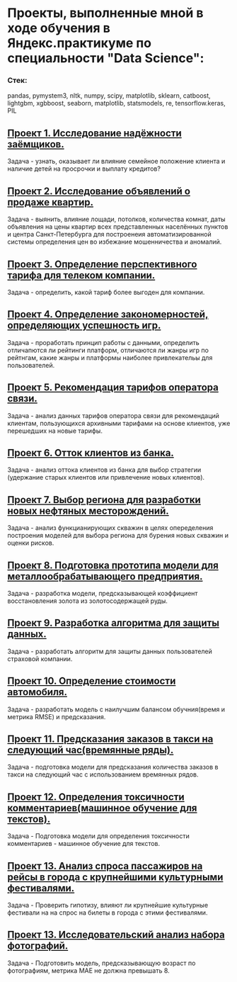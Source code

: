 # Проекты, выполненные мной в ходе обучения в Яндекс.практикуме по специальности "Data Science":

### Стек:  
pandas, pymystem3, nltk, numpy, scipy, matplotlib, sklearn, catboost, lightgbm, xgbboost, seaborn, matplotlib, statsmodels, re, tensorflow.keras, PIL

## [Проект 1. Исследование надёжности заёмщиков.](https://github.com/Vladislav-Aksentev/my_data_science/tree/master/%D0%9F%D1%80%D0%BE%D0%B5%D0%BA%D1%82%201%20%D0%98%D1%81%D1%81%D0%BB%D0%B5%D0%B4%D0%BE%D0%B2%D0%B0%D0%BD%D0%B8%D0%B5%20%D0%BD%D0%B0%D0%B4%D1%91%D0%B6%D0%BD%D0%BE%D1%81%D1%82%D0%B8%20%D0%B7%D0%B0%D1%91%D0%BC%D1%89%D0%B8%D0%BA%D0%BE%D0%B2)
Задача - узнать, оказывает ли влияние семейное положение клиента и наличие детей на просрочки и выплату кредитов?


## [Проект 2. Исследование объявлений о продаже квартир.](https://github.com/Vladislav-Aksentev/my_data_science/tree/master/%D0%9F%D1%80%D0%BE%D0%B5%D0%BA%D1%82%202%20%D0%98%D1%81%D1%81%D0%BB%D0%B5%D0%B4%D0%BE%D0%B2%D0%B0%D0%BD%D0%B8%D0%B5%20%D0%BE%D0%B1%D1%8A%D1%8F%D0%B2%D0%BB%D0%B5%D0%BD%D0%B8%D0%B9%20%D0%BE%20%D0%BF%D1%80%D0%BE%D0%B4%D0%B0%D0%B6%D0%B5%20%D0%BA%D0%B2%D0%B0%D1%80%D1%82%D0%B8%D1%80)
Задача - выянить, влияние лощади, потолков, количества комнат, даты объявления на цены квартир всех представленных населённых пунктов и центра Санкт-Петербурга для построенеия автоматизированной системы определения цен во избежание мошенничества и аномалий.


## [Проект 3. Определение перспективного тарифа для телеком компании.](https://github.com/Vladislav-Aksentev/my_data_science/tree/master/%D0%9F%D1%80%D0%BE%D0%B5%D0%BA%D1%82%203%20%D0%9E%D0%BF%D1%80%D0%B5%D0%B4%D0%B5%D0%BB%D0%B5%D0%BD%D0%B8%D0%B5%20%D0%BF%D0%B5%D1%80%D1%81%D0%BF%D0%B5%D0%BA%D1%82%D0%B8%D0%B2%D0%BD%D0%BE%D0%B3%D0%BE%20%D1%82%D0%B0%D1%80%D0%B8%D1%84%D0%B0%20%D0%B4%D0%BB%D1%8F%20%D1%82%D0%B5%D0%BB%D0%B5%D0%BA%D0%BE%D0%BC%20%D0%BA%D0%BE%D0%BC%D0%BF%D0%B0%D0%BD%D0%B8%D0%B8)
Задача - определить, какой тариф более выгоден для компании.


## [Проект 4. Определение закономерностей, определяющих успешность игр.](https://github.com/Vladislav-Aksentev/my_data_science/tree/master/%D0%9F%D1%80%D0%BE%D0%B5%D0%BA%D1%82%204%20%D0%9E%D0%BF%D1%80%D0%B5%D0%B4%D0%B5%D0%BB%D0%B5%D0%BD%D0%B8%D0%B5%20%D0%B7%D0%B0%D0%BA%D0%BE%D0%BD%D0%BE%D0%BC%D0%B5%D1%80%D0%BD%D0%BE%D1%81%D1%82%D0%B5%D0%B9%2C%20%D0%BE%D0%BF%D1%80%D0%B5%D0%B4%D0%B5%D0%BB%D1%8F%D1%8E%D1%89%D0%B8%D1%85%20%D1%83%D1%81%D0%BF%D0%B5%D1%88%D0%BD%D0%BE%D1%81%D1%82%D1%8C%20%D0%B8%D0%B3%D1%80)
Задача - проработать принцип работы с данными, определить отличапются ли рейтинги платформ, отличаются ли жанры игр по рейтнгам, какие жанры и платформы наиболее привлекательы для пользователей.


## [Проект 5. Рекомендация тарифов оператора связи.](https://github.com/Vladislav-Aksentev/my_data_science/tree/master/%D0%9F%D1%80%D0%BE%D0%B5%D0%BA%D1%82%205%20%D0%A0%D0%B5%D0%BA%D0%BE%D0%BC%D0%B5%D0%BD%D0%B4%D0%B0%D1%86%D0%B8%D1%8F%20%D1%82%D0%B0%D1%80%D0%B8%D1%84%D0%BE%D0%B2%20%D0%BE%D0%BF%D0%B5%D1%80%D0%B0%D1%82%D0%BE%D1%80%D0%B0%20%D1%81%D0%B2%D1%8F%D0%B7%D0%B8)
Задача - анализ данных тарифов оператора связи для рекомендаций клиентам, пользующихся архивными тарифами на основе клиентов, уже перешедших на новые тарифы.


## [Проект 6. Отток клиентов из банка.](https://github.com/Vladislav-Aksentev/my_data_science/tree/master/%D0%9F%D1%80%D0%BE%D0%B5%D0%BA%D1%82%206%20%D0%9E%D1%82%D1%82%D0%BE%D0%BA%20%D0%BA%D0%BB%D0%B8%D0%B5%D0%BD%D1%82%D0%BE%D0%B2%20%D0%B8%D0%B7%20%D0%B1%D0%B0%D0%BD%D0%BA%D0%B0)
Задача - анализ оттока клиентов из банка для выбор стратегии (удержание старых клиентов или привлечение новых клиентов).


## [Проект 7. Выбор региона для разработки новых нефтяных месторождений.](https://github.com/Vladislav-Aksentev/my_data_science/tree/master/%D0%9F%D1%80%D0%BE%D0%B5%D0%BA%D1%82%207%20%D0%92%D1%8B%D0%B1%D0%BE%D1%80%20%D1%80%D0%B5%D0%B3%D0%B8%D0%BE%D0%BD%D0%B0%20%D0%B4%D0%BB%D1%8F%20%D1%80%D0%B0%D0%B7%D1%80%D0%B0%D0%B1%D0%BE%D1%82%D0%BA%D0%B8%20%D0%BD%D0%BE%D0%B2%D1%8B%D1%85%20%D0%BD%D0%B5%D1%84%D1%82%D1%8F%D0%BD%D1%8B%D1%85%20%D0%BC%D0%B5%D1%81%D1%82%D0%BE%D1%80%D0%BE%D0%B6%D0%B4%D0%B5%D0%BD%D0%B8%D0%B9)
Задача - анализ функцианирующих скважин в целях опеределения построения моделей для выбора региона для бурения новых скважин и оценки рисков.


## [Проект 8. Подготовка прототипа модели для металлообрабатывающего предприятия.](https://github.com/Vladislav-Aksentev/my_data_science/tree/master/%D0%9F%D1%80%D0%BE%D0%B5%D0%BA%D1%82%208%20%D0%9F%D0%BE%D0%B4%D0%B3%D0%BE%D1%82%D0%BE%D0%B2%D0%BA%D0%B0%20%D0%BF%D1%80%D0%BE%D1%82%D0%BE%D1%82%D0%B8%D0%BF%D0%B0%20%D0%BC%D0%BE%D0%B4%D0%B5%D0%BB%D0%B8%20%D0%B4%D0%BB%D1%8F%20%D0%BC%D0%B5%D1%82%D0%B0%D0%BB%D0%BB%D0%BE%D0%BE%D0%B1%D1%80%D0%B0%D0%B1%D0%B0%D1%82%D1%8B%D0%B2%D0%B0%D1%8E%D1%89%D0%B5%D0%B3%D0%BE%20%D0%BF%D1%80%D0%B5%D0%B4%D0%BF%D1%80%D0%B8%D1%8F%D1%82%D0%B8%D1%8F)
Задача - разработка модели, предсказывающей коэффициент восстановления золота из золотосодержащей руды.

## [Проект 9. Разработка алгоритма для защиты данных.](https://github.com/Vladislav-Aksentev/my_data_science/tree/master/%D0%9F%D1%80%D0%BE%D0%B5%D0%BA%D1%82%209%20%D0%A0%D0%B0%D0%B7%D1%80%D0%B0%D0%B1%D0%BE%D1%82%D0%BA%D0%B0%20%D0%B0%D0%BB%D0%B3%D0%BE%D1%80%D0%B8%D1%82%D0%BC%D0%B0%20%D0%B4%D0%BB%D1%8F%20%D0%B7%D0%B0%D1%89%D0%B8%D1%82%D1%8B%20%D0%B4%D0%B0%D0%BD%D0%BD%D1%8B%D1%85)
Задача - разработать алгоритм для защиты данных пользователей страховой компании.

## [Проект 10. Определение стоимости автомобиля.](https://github.com/Vladislav-Aksentev/my_data_science/tree/master/%D0%9F%D1%80%D0%BE%D0%B5%D0%BA%D1%82%2010%20%D0%9E%D0%BF%D1%80%D0%B5%D0%B4%D0%B5%D0%BB%D0%B5%D0%BD%D0%B8%D0%B5%20%D1%81%D1%82%D0%BE%D0%B8%D0%BC%D0%BE%D1%81%D1%82%D0%B8%20%D0%B0%D0%B2%D1%82%D0%BE%D0%BC%D0%BE%D0%B1%D0%B8%D0%BB%D1%8F)
Задача - разработать модель с наилучшим балансом обучния(время и метрика RMSE) и предсказания.

## [Проект 11. Предсказания заказов в такси на следующий час(времянные ряды).](https://github.com/Vladislav-Aksentev/my_data_science/tree/master/%D0%9F%D1%80%D0%BE%D0%B5%D0%BA%D1%82%2011%20%D0%9F%D1%80%D0%B5%D0%B4%D1%81%D0%BA%D0%B0%D0%B7%D0%B0%D0%BD%D0%B8%D1%8F%20%D0%B7%D0%B0%D0%BA%D0%B0%D0%B7%D0%BE%D0%B2%20%D0%B2%20%D1%82%D0%B0%D0%BA%D1%81%D0%B8%20%D0%BD%D0%B0%20%D1%81%D0%BB%D0%B5%D0%B4%D1%83%D1%8E%D1%89%D0%B8%D0%B9%20%D1%87%D0%B0%D1%81(%D0%B2%D1%80%D0%B5%D0%BC%D1%8F%D0%BD%D0%BD%D1%8B%D0%B5%20%D1%80%D1%8F%D0%B4%D1%8B))
Задача - подготовка модели  для предсказания количества заказов в такси на следующий час с использованием времянных рядов.

## [Проект 12. Определения токсичности комментариев(машинное обучение для текстов).](https://github.com/Vladislav-Aksentev/my_data_science/tree/master/%D0%9F%D1%80%D0%BE%D0%B5%D0%BA%D1%82%2012%20%D0%9E%D0%BF%D1%80%D0%B5%D0%B4%D0%B5%D0%BB%D0%B5%D0%BD%D0%B8%D1%8F%20%D1%82%D0%BE%D0%BA%D1%81%D0%B8%D1%87%D0%BD%D0%BE%D1%81%D1%82%D0%B8%20%D0%BA%D0%BE%D0%BC%D0%BC%D0%B5%D0%BD%D1%82%D0%B0%D1%80%D0%B8%D0%B5%D0%B2(%D0%BC%D0%B0%D1%88%D0%B8%D0%BD%D0%BD%D0%BE%D0%B5%20%D0%BE%D0%B1%D1%83%D1%87%D0%B5%D0%BD%D0%B8%D0%B5%20%D0%B4%D0%BB%D1%8F%20%D1%82%D0%B5%D0%BA%D1%81%D1%82%D0%BE%D0%B2))
Задача - Подготовка модели для определения токсичности комментариев - машинное обучение для текстов.

## [Проект 13. Анализ спроса пассажиров на рейсы в города с крупнейшими культурными фестивалями.](https://github.com/Vladislav-Aksentev/my_data_science/tree/master/%D0%9F%D1%80%D0%BE%D0%B5%D0%BA%D1%82%2013%20%D0%90%D0%BD%D0%B0%D0%BB%D0%B8%D0%B7%20%D1%81%D0%BF%D1%80%D0%BE%D1%81%D0%B0%20%D0%BF%D0%B0%D1%81%D1%81%D0%B0%D0%B6%D0%B8%D1%80%D0%BE%D0%B2%20%D0%BD%D0%B0%20%D1%80%D0%B5%D0%B9%D1%81%D1%8B%20%D0%B2%20%D0%B3%D0%BE%D1%80%D0%BE%D0%B4%D0%B0%20%D1%81%20%D0%BA%D1%80%D1%83%D0%BF%D0%BD%D0%B5%D0%B9%D1%88%D0%B8%D0%BC%D0%B8%20%D0%BA%D1%83%D0%BB%D1%8C%D1%82%D1%83%D1%80%D0%BD%D1%8B%D0%BC%D0%B8%20%D1%84%D0%B5%D1%81%D1%82%D0%B8%D0%B2%D0%B0%D0%BB%D1%8F%D0%BC%D0%B8)
Задача - Проверить гипотизу, влияют ли крупнейшие культурные фестивали на на спрос на билеты в города с этими фестивалями.

## [Проект 13. Исследовательский анализ набора фотографий.]()
Задача - Подготовить модель, предсказывающую возраст по фотографиям, метрика MAE не должна превышать 8.
